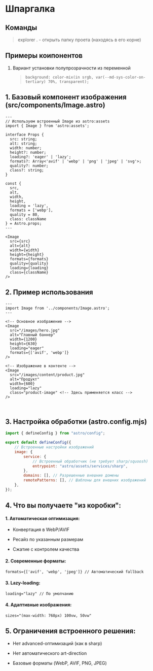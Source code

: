 # Шпаргалка

## Команды

> explorer . - открыть папку проета (находясь в его корне)

## Примеры коипонентов

1. Вариант установки полупрозрачности из переменной

    > `background: color-mix(in srgb, var(--md-sys-color-on-tertiary) 70%, transparent);`

## 1. Базовый компонент изображения (src/components/Image.astro)

```astro
---
// Используем встроенный Image из astro:assets
import { Image } from 'astro:assets';

interface Props {
  src: string;
  alt: string;
  width: number;
  height?: number;
  loading?: 'eager' | 'lazy';
  formats?: Array<'avif' | 'webp' | 'png' | 'jpeg' | 'svg'>;
  quality?: number;
  class?: string;
}

const {
  src,
  alt,
  width,
  height,
  loading = 'lazy',
  formats = ['webp'],
  quality = 80,
  class: className
} = Astro.props;
---

<Image
  src={src}
  alt={alt}
  width={width}
  height={height}
  formats={formats}
  quality={quality}
  loading={loading}
  class={className}
/>
```

## 2. Пример использования

```astro
---
import Image from '../components/Image.astro';
---

<!-- Основное изображение -->
<Image
  src="/images/hero.jpg"
  alt="Главный баннер"
  width={1200}
  height={630}
  loading="eager"
  formats={['avif', 'webp']}
/>

<!-- Изображение в контенте -->
<Image
  src="/images/content/product.jpg"
  alt="Продукт"
  width={600}
  loading="lazy"
  class="product-image" <!-- Здесь применяется класс -->
/>



```

## 3. Настройка обработки (astro.config.mjs)

```js
import { defineConfig } from "astro/config";

export default defineConfig({
    // Встроенные настройки изображений
    image: {
        service: {
            // Встроенный обработчик (не требует sharp/squoosh)
            entrypoint: "astro/assets/services/sharp",
        },
        domains: [], // Разрешенные внешние домены
        remotePatterns: [], // Шаблоны для внешних изображений
    },
});
```

## 4. Что вы получаете "из коробки":

#### 1. Автоматическая оптимизация:

-   Конвертация в WebP/AVIF

-   Ресайз по указанным размерам

-   Сжатие с контролем качества

#### 2. Современные форматы:

```astro
formats={['avif', 'webp', 'jpeg']} // Автоматический fallback
```

#### 3. Lazy-loading:

```astro
loading="lazy" // По умолчанию
```

#### 4. Адаптивные изображения:

```astro
sizes="(max-width: 768px) 100vw, 50vw"
```

## 5. Ограничения встроенного решения:

-   Нет advanced-оптимизаций (как в sharp)

-   Нет автоматического art-direction

-   Базовые форматы (WebP, AVIF, PNG, JPEG)
